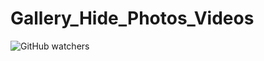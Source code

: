 # Gallery_Hide_Photos_Videos

![GitHub watchers](https://img.shields.io/github/watchers/tasvirrupareliya/Gallery_Hide_Photos_Videos?label=Visitor%20Count&style=social)

